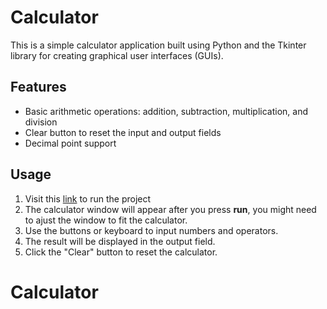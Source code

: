 # Calculator

This is a simple calculator application built using Python and the Tkinter library for creating graphical user interfaces (GUIs).

## Features

- Basic arithmetic operations: addition, subtraction, multiplication, and division
- Clear button to reset the input and output fields
- Decimal point support

## Usage

1. Visit this [link](https://replit.com/@JDMxCR/Calculator#main.py) to run the project
2. The calculator window will appear after you press **run**, you might need to ajust the window to fit the calculator.
3. Use the buttons or keyboard to input numbers and operators.
4. The result will be displayed in the output field.
5. Click the "Clear" button to reset the calculator.
# Calculator
